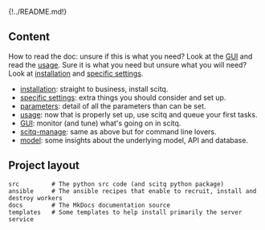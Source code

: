 {!../README.md!}

## Content

How to read the doc: unsure if this is what you need? Look at the [GUI](gui.md) and read the [usage](usage.md). Sure it is what you need but unsure what you will need? Look at [installation](install.md) and [specific settings](specific.md).

* [installation](install.md): straight to business, install scitq.
* [specific settings](specific.md): extra things you should consider and set up.
* [parameters](parameters.md): detail of all the parameters than can be set.
* [usage](usage.md): now that is properly set up, use scitq and queue your first tasks.
* [GUI](gui.md): monitor (and tune) what's going on in scitq.
* [scitq-manage](scitq-manage.md): same as above but for command line lovers.
* [model](model.md): some insights about the underlying model, API and database.

## Project layout

    src         # The python src code (and scitq python package)
    ansible     # The ansible recipes that enable to recruit, install and destroy workers 
    docs        # The MkDocs documentation source
    templates   # Some templates to help install primarily the server service 

